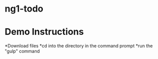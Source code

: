 # ng1-todo

# Demo Instructions
 *Download files
 *cd into the directory in the command prompt
 *run the "gulp" command
